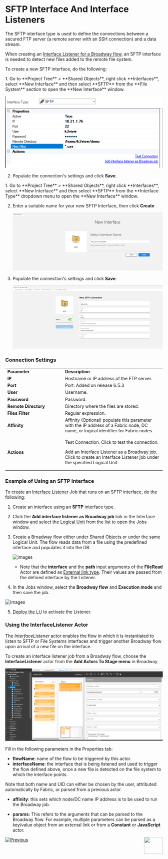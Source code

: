 # SFTP Interface And Interface Listeners

The SFTP interface type is used to define the connections between a secured FTP server (a remote server with an SSH connection) and a data stream.

When creating an [Interface Listener for a Broadway flow](/articles/19_Broadway/09_broadway_integration_with_Fabric.md#interface-listener-for-broadway-flows), an SFTP interface is needed to detect new files added to the remote file system.

To create a new SFTP interface, do the following:

<studio>
1. Go to **Project Tree** > **Shared Objects**, right click **Interfaces**, select **New Interface** and then select **SFTP** from the **File System** section to open the **New Interface** window.

   ![image](images/02_sftp_1.PNG)
   
2. Populate the connection's settings and click **Save**.
</studio>

<web>
1. Go to **Project Tree** > **Shared Objects**, right click **Interfaces**, select **New Interface** and then select **SFTP** from the **Interface Type** dropdown menu to open the **New Interface** window.

2. Enter a suitable name for your new SFTP Interface, then click **Create**
  
   ![image](images/02_sftp_1WEB.PNG)

3. Populate the connection's settings and click **Save**.

   ![image](images/02_sftp_2WEB.PNG)

</web>


### Connection Settings

<table>
<tbody>
<tr>
<td width="300pxl"><strong>Parameter</strong></td>
<td width="600pxl"><strong>Description</strong></td>
</tr>
<tr>
<td><strong>IP</strong></td>
<td>Hostname or IP address of the FTP server.</td>
</tr>
<tr>
<td><strong>Port</strong></td>
<td>Port. Added on release 6.5.3</td>
</tr>
<tr>
<td><strong>User</strong>&nbsp;</td>
<td>Username.</td>
</tr>
<tr>
<td><strong>Password&nbsp;</strong></td>
<td>Password.&nbsp;</td>
</tr>
<tr>
<td><strong>Remote Directory</strong></td>
<td>Directory where the files are stored.</td>
</tr>
<tr>
<td><strong>Files Filter</strong></td>
<td>Regular expression.</td>
</tr>
<tr>
<td><strong>Affinity</strong></td>
<td>Affinity (Optional) populate this parameter with the IP address of a Fabric node, DC name, or logical identifier for Fabric nodes.</td>
</tr>
<tr>
<td><strong>Actions</strong></td>
<td>
<p>Test Connection. Click to test the connection.</p>
<studio>
<p>Add an Interface Listener as a Broadway job. Click to create an Interface Listener job under the specified Logical Unit.</p>
</studio>
</td>
</tr>
</tbody>
</table>



<studio>

### Example of Using an SFTP Interface

To create an [Interface Listener](/articles/19_Broadway/09_broadway_integration_with_Fabric.md#interface-listener-for-broadway-flows) Job that runs on an SFTP interface, do the following: 

1. Create an interface using an **SFTP** interface type.

2. Click the **Add interface listener as Broadway job** link in the Interface window and select the [Logical Unit](/articles/03_logical_units/01_LU_overview.md) from the list to open the Jobs window. 

3. Create a Broadway flow either under Shared Objects or under the same Logical Unit. The flow reads data from a file using the predefined interface and populates it into the DB. 

   ![images](images/broadway_file_read.PNG)

   * Note that the **interface** and the **path** input arguments of the **FileRead** Actor are defined as [External link type](/articles/19_Broadway/03_broadway_actor_window.md#actors-inputs-and-outputs). Their values are passed from the defined interface by the Listener.

4. In the Jobs window, select the **Broadway flow** and **Execution mode** and then save the job.

![images](images/02_sftp_2.PNG)

5. [Deploy the LU](/articles/16_deploy_fabric/02_deploy_from_Fabric_Studio.md) to activate the Listener.

</studio>

### Using the InterfaceListener Actor 

The *InterfaceListener* actor enables the flow in which it is instantiated to listen to SFTP or File Systems interfaces and trigger another Broadway flow upon arrival of a new file on the interface.

To create an interface listener job from a Broadway flow, choose the **InterfaceListener** actor from the **Add Actors To Stage menu** in Broadway.

![images](images/12_interfaceListenerActor_1.PNG)

Fill in the following parameters in the Properties tab:

- **flowName**: name of the flow to be triggered by this actor.
- **interfaceName**: the interface that is being listened and used to trigger the flow defined above, once a new file is detected on the file system to which the interface points.

Note that both name and UID can either be chosen by the user, attributed automatically by Fabric, or parsed from a previous actor.

- **affinity**: this sets which node/DC name IP address is to be used to run the Broadway job.

- **params**: This refers to the arguments that can be parsed to the Broadway flow. 
For example, multiple parameters can be parsed as a key/value object from an external link or from a **Constant** or **JavaScript** actor.



[![Previous](/articles/images/Previous.png)](01_nondb_interfaces_overview.md)[<img align="right" width="60" height="54" src="/articles/images/Next.png">](03_kafka_interface.md) 

